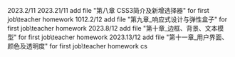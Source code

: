 2023.2/11
2023.21/11 add file "第八章 CSS3简介及新增选择器" for first job\teacher homework
1012.2/12 add file "第九章_响应式设计与弹性盒子" for first job\teacher homework
2023.8/12 add file "第十章_边框、背景、文本模型" for first job\teacher homework
2023.13/12 add file "第十一章_用户界面、颜色及透明度" for first job\teacher homework
cs